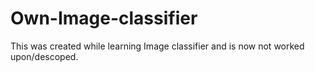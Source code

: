 # Own-Image-classifier
This was created while learning Image classifier and is now not worked upon/descoped.

